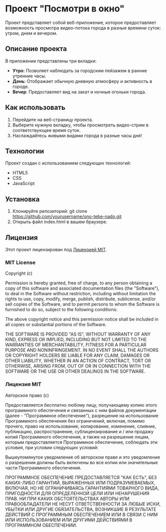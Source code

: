 # Проект "Посмотри в окно"

Проект представляет собой веб-приложение, которое предоставляет возможность просмотра видео-потока города в разные времени суток: утром, днем и вечером.

## Описание проекта

В приложении представлены три вкладки:

- **Утро**: Позволяет наблюдать за городским пейзажем в ранние утренние часы.
- **День**: Отображает обычную дневную атмосферу и активность в городе.
- **Вечер**: Предоставляет вид на закат и ночные огоньки города.

## Как использовать

1. Перейдите на веб-страницу проекта.
2. Выберите нужную вкладку, чтобы просмотреть видео-стрим в соответствующее время суток.
3. Наслаждайтесь живыми видами города в разные часы дня!

## Технологии

Проект создан с использованием следующих технологий:

- HTML5
- CSS
- JavaScript


## Установка

1. Клонируйте репозиторий: git clone https://github.com/yourusername/ono-tebe-nado.git
2. Открыть файл index.html в вашем браузере.

## Лицензия

Этот проект лицензирован под [Лицензией MIT](LICENSE).

### MIT License

Copyright (c)

Permission is hereby granted, free of charge, to any person obtaining a copy
of this software and associated documentation files (the "Software"), to deal
in the Software without restriction, including without limitation the rights
to use, copy, modify, merge, publish, distribute, sublicense, and/or sell
copies of the Software, and to permit persons to whom the Software is
furnished to do so, subject to the following conditions:

The above copyright notice and this permission notice shall be included in all
copies or substantial portions of the Software.

THE SOFTWARE IS PROVIDED "AS IS", WITHOUT WARRANTY OF ANY KIND, EXPRESS OR
IMPLIED, INCLUDING BUT NOT LIMITED TO THE WARRANTIES OF MERCHANTABILITY,
FITNESS FOR A PARTICULAR PURPOSE AND NONINFRINGEMENT. IN NO EVENT SHALL THE
AUTHORS OR COPYRIGHT HOLDERS BE LIABLE FOR ANY CLAIM, DAMAGES OR OTHER
LIABILITY, WHETHER IN AN ACTION OF CONTRACT, TORT OR OTHERWISE, ARISING FROM,
OUT OF OR IN CONNECTION WITH THE SOFTWARE OR THE USE OR OTHER DEALINGS IN THE
SOFTWARE.

### Лицензия MIT

Авторское право (с)

Предоставляется бесплатно любому лицу, получающему копию этого программного обеспечения и связанных с ним файлов документации (далее - "Программное обеспечение"), разрешение на использование Программного обеспечения без ограничений, включая, помимо прочего, право на использование, копирование, изменение, слияние, публикацию, распространение, сублицензирование и / или продажу копий Программного обеспечения, а также на разрешение лицам, которым предоставляется Программное обеспечение, соблюдать эти условия, при условии следующих условий:

Вышеупомянутое уведомление об авторском праве и это уведомление о разрешении должны быть включены во все копии или значительные части Программного обеспечения.

ПРОГРАММНОЕ ОБЕСПЕЧЕНИЕ ПРЕДОСТАВЛЯЕТСЯ "КАК ЕСТЬ", БЕЗ КАКИХ-ЛИБО ГАРАНТИЙ, ВЫРАЖЕННЫХ ИЛИ ПОДРАЗУМЕВАЕМЫХ, ВКЛЮЧАЯ, НО НЕ ОГРАНИЧИВАЯСЬ ГАРАНТИЯМИ ТОВАРНОГО ВИДА, ПРИГОДНОСТИ ДЛЯ ОПРЕДЕЛЕННОЙ ЦЕЛИ ИЛИ НЕНАРУШЕНИЯ ПРАВ. НИ ПРИ КАКИХ ОБСТОЯТЕЛЬСТВАХ АВТОРЫ ИЛИ ПРАВООБЛАДАТЕЛИ НЕ НЕСУТ ОТВЕТСТВЕННОСТИ ЗА ЛЮБЫЕ ИСКИ, УБЫТКИ ИЛИ ДРУГИЕ ОБЯЗАТЕЛЬСТВА, ВОЗНИКШИЕ В РЕЗУЛЬТАТЕ ДЕЙСТВИЙ С ПРОГРАММНЫМ ОБЕСПЕЧЕНИЕМ ИЛИ В СВЯЗИ С НИМ ИЛИ ИСПОЛЬЗОВАНИЕМ ИЛИ ДРУГИМИ ДЕЙСТВИЯМИ В ПРОГРАММНОМ ОБЕСПЕЧЕНИИ.